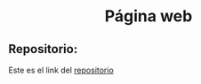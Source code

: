 <h1 align="center">Página web</h1>

<h2>Repositorio:</h2>

Este es el link del [repositorio](https://github.com/albabernal03/proyecto_sitio_web/tree/main)
